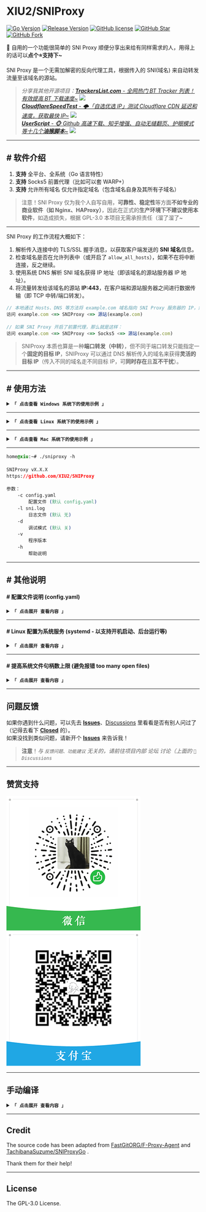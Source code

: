 # XIU2/SNIProxy

[![Go Version](https://img.shields.io/github/go-mod/go-version/XIU2/SNIProxy.svg?style=flat-square&label=Go&color=00ADD8&logo=go)](https://github.com/XIU2/SNIProxy/)
[![Release Version](https://img.shields.io/github/v/release/XIU2/SNIProxy.svg?style=flat-square&label=Release&color=00ADD8&logo=github)](https://github.com/XIU2/SNIProxy/releases/latest)
[![GitHub license](https://img.shields.io/github/license/XIU2/SNIProxy.svg?style=flat-square&label=License&color=00ADD8&logo=github)](https://github.com/XIU2/SNIProxy/)
[![GitHub Star](https://img.shields.io/github/stars/XIU2/SNIProxy.svg?style=flat-square&label=Star&color=00ADD8&logo=github)](https://github.com/XIU2/SNIProxy/)
[![GitHub Fork](https://img.shields.io/github/forks/XIU2/SNIProxy.svg?style=flat-square&label=Fork&color=00ADD8&logo=github)](https://github.com/XIU2/SNIProxy/)

🧷 自用的一个功能很简单的 SNI Proxy 顺便分享出来给有同样需求的人，用得上的话可以**点个⭐支持下~**

SNI Proxy 是一个无需加解密的反向代理工具，根据传入的 SNI(域名) 来自动转发流量至该域名的源站。

> _分享我其他开源项目：[**TrackersList.com** - 全网热门 BT Tracker 列表！有效提高 BT 下载速度~](https://github.com/XIU2/TrackersListCollection) <img src="https://img.shields.io/github/stars/XIU2/TrackersListCollection.svg?style=flat-square&label=Star&color=4285dd&logo=github" height="16px" />_  
> _[**CloudflareSpeedTest** - 🌩「自选优选 IP」测试 Cloudflare CDN 延迟和速度，获取最快 IP~](https://github.com/XIU2/CloudflareSpeedTest) <img src="https://img.shields.io/github/stars/XIU2/CloudflareSpeedTest.svg?style=flat-square&label=Star&color=4285dd&logo=github" height="16px" />_  
> _[**UserScript** - 🐵 Github 高速下载、知乎增强、自动无缝翻页、护眼模式 等十几个**油猴脚本**~](https://github.com/XIU2/UserScript) <img src="https://img.shields.io/github/stars/XIU2/UserScript.svg?style=flat-square&label=Star&color=4285dd&logo=github" height="16px" />_


****

## \# 软件介绍

1. **支持** 全平台、全系统（Go 语言特性）
2. **支持** Socks5 前置代理（比如可以套 WARP+）
3. **支持** 允许所有域名  仅允许指定域名（包含域名自身及其所有子域名）

> 注意！SNI Proxy 仅为我个人自写自用，**可靠性、稳定性**等方面**不如专业的商业软件（如 Nginx、HAProxy）**，因此在正式的**生产环境下不建议使用本软件**，如造成损失，根据 GPL-3.0 本项目无需承担责任（溜了溜了~

****

SNI Proxy 的工作流程大概如下：

1. 解析传入连接中的 TLS/SSL 握手消息，以获取客户端发送的 **SNI 域名**信息。
2. 检查域名是否在允许列表中（或开启了 `allow_all_hosts`），如果不在将中断连接，反之继续。
3. 使用系统 DNS 解析 SNI 域名获得 IP 地址（即该域名的源站服务器 IP 地址）。
4. 将流量转发给该域名的源站 **IP:443**，在客户端和源站服务器之间进行数据传输（即 TCP 中转/端口转发）。

```javascript
// 本地通过 Hosts、DNS 等方法将 example.com 域名指向 SNI Proxy 服务器的 IP，然后：
访问 example.com <=> SNIProxy <=> 源站(example.com)

// 如果 SNI Proxy 开启了前置代理，那么就是这样：
访问 example.com <=> SNIProxy <=> Socks5 <=> 源站(example.com)
```

> SNIProxy 本质也算是一种**端口转发（中转）**，但不同于端口转发只能指定一个**固定的目标 IP**，SNIProxy 可以通过 DNS 解析传入的域名来获得**灵活的目标 IP**（传入不同的域名走不同目标 IP，可**同时存在**且**互不干扰**）。

****

## \# 使用方法

<details>
<summary><code><strong>「 点击查看 Windows 系统下的使用示例 」</strong></code></summary>

****

### 下载

下载已编译好的可执行文件并解压：

1. [Github Releases](https://github.com/XIU2/SNIProxy/releases)  
2. [蓝奏云](https://pan.lanzouj.com/b077bn2ri)(密码:xiu2)

### 配置

找到配置文件 `config.yaml` 右键菜单 - 打开方式 - 记事本。

根据下面的 [配置文件说明](https://github.com/XIU2/SNIProxy#-配置文件说明-configyaml) 来自定义配置内容并保存。

### 运行

双击运行 `sniproxy.exe` 文件。

或者在 CMD 命令行中进入软件所在目录并运行 `sniproxy.exe`：

```yaml
# 进入解压后的 sniproxy 程序所在目录（记得修改下面示例路径）
cd /d C:\xxx\sniproxy

# 运行（不带参数）
sniproxy.exe

# 运行（带参数示例）
sniproxy.exe -c "config.yaml"
```
</details>

****

<details>
<summary><code><strong>「 点击查看 Linux 系统下的使用示例 」</strong></code></summary>

****

以下命令仅为示例，版本号和文件名请前往 [**Releases**](https://github.com/XIU2/SNIProxy/releases) 查看。

```yaml
# 如果是第一次使用，则建议创建新文件夹（后续更新时，跳过该步骤）
mkdir sniproxy

# 进入文件夹（后续更新，只需要从这里重复下面的下载、解压命令即可）
cd sniproxy

# 下载 sniproxy 压缩包（自行根据需求替换 URL 中 [版本号] 和 [文件名]）
wget -N https://github.com/XIU2/SNIProxy/releases/download/v1.0.0/sniproxy_linux_amd64.tar.gz
# 如果你是在国内服务器上下载，那么请使用下面这几个镜像加速：
# wget -N https://download.fastgit.org/XIU2/SNIProxy/releases/download/v1.0.0/sniproxy_linux_amd64.tar.gz
# wget -N https://ghproxy.com/https://github.com/XIU2/SNIProxy/releases/download/v1.0.0/sniproxy_linux_amd64.tar.gz
# 如果下载失败的话，尝试删除 -N 参数（如果是为了更新，则记得提前删除旧压缩包 rm sniproxy_linux_amd64.tar.gz ）

# 解压（不需要删除旧文件，会直接覆盖，自行根据需求替换 文件名）
tar -zxf sniproxy_linux_amd64.tar.gz

# 赋予执行权限
chmod +x sniproxy

# 编辑配置文件（根据下面的 配置文件说明 来自定义配置内容并保存(按下 Ctrl+X 然后再按 2 下回车)
nano config.yaml

# 运行（不带参数）
./sniproxy

# 运行（带参数示例）
./sniproxy -c "config.yaml"

# 后台运行（带参数示例）
nohup ./sniproxy -c "config.yaml" > "sni.log" 2>&1 &
```

> 另外，强烈建议顺便提高一下 [系统文件句柄数上限](https://github.com/XIU2/SNIProxy#-提高系统文件句柄数上限-避免报错-too-many-open-files)，避免遇到报错 **too many open files**  

> 另外，如果你希望 **开机启动、后台运行、方便管理** 等，那么可以将其 [注册为系统服务](https://github.com/XIU2/SNIProxy#-linux-配置为系统服务-systemd---以支持开机启动后台运行等)。

</details>

****

<details>
<summary><code><strong>「 点击查看 Mac 系统下的使用示例 」</strong></code></summary>

****

下载已编译好的可执行文件并解压：

1. [Github Releases](https://github.com/XIU2/SNIProxy/releases)  
2. [蓝奏云](https://pan.lanzouj.com/b077bn2ri)(密码:xiu2)

```yaml
# 进入 sniproxy 压缩包所在目录（记得修改下面示例路径）
cd /xxx/xxx

# 解压（不需要删除旧文件，会直接覆盖，自行根据需求替换 文件名）
tar -zxf sniproxy_linux_amd64.tar.gz

# 赋予执行权限
chmod a+x sniproxy

# 编辑配置文件（根据下面的 配置文件说明 来自定义配置内容并保存(按下 Contrl+X 然后再按 2 下回车)
nano config.yaml

# 运行（不带参数）
./sniproxy

# 运行（带参数示例）
./sniproxy -c "config.yaml"
```

</details>

****

```css
home@xiu:~# ./sniproxy -h

SNIProxy vX.X.X
https://github.com/XIU2/SNIProxy

参数：
    -c config.yaml
        配置文件 (默认 config.yaml)
    -l sni.log
        日志文件 (默认 无)
    -d
        调试模式 (默认 关)
    -v
        程序版本
    -h
        帮助说明
```

****

## \# 其他说明

#### \# 配置文件说明 (config.yaml)

<details>
<summary><code><strong>「 点击展开 查看内容 」</strong></code></summary>

****

> **注意：** 配置文件是 YAML 格式，即按照缩进（即每行前面的空格数量）来确定层级关系的，因此不懂的话请按照默认配置文件内示例的格式为准，其中 ` # ` 的是注释（会被程序忽略），不需要的配置可以注释掉。

目前配置文件中的配置项没几个，分别为：

```yaml
# 监听端口（注意需要引号），常见示例如下：
# ":443"            省略 IP 只写端口，代表监听本机所有 IPv4+IPv6 地址的 443 端口
# "0.0.0.0:443"     代表监听本机所有 IPv4 地址的 443 端口
# "127.0.0.1:443"   代表监听本机本地 IPv4 地址的 443 端口（只有本机可访问）
# "[::]:443"        代表监听本机所有 IPv6 地址的 443 端口
# "[::1]:443"       代表监听本机本地 IPv6 地址的 443 端口（只有本机可访问）
# 上面示例中的 IP 地址也可以换成例如你的外网 IP，这样的话就只能从该外网 IP 访问了
listen_addr: ":443"

# 可选：启用 Socks5 前置代理
# （启用前：访客 <=> SNIProxy <=> 目标网站
# （启用后：访客 <=> SNIProxy <=> Socks5 <=> 目标网站
# （比如可以套 WARP+，那样就变成：访客 <=> SNIProxy <=> WARP+ <=> 目标网站
enable_socks5: true
# 可选：配置 Socks5 代理地址
socks_addr: 127.0.0.1:40000

# 可选：允许所有域名（开启后会忽略下面的 rules 列表）
allow_all_hosts: true

# 可选：仅允许指定域名（和上面的 allow_all_hosts 二选一）
# 指定域名后，则代表允许 域名自身 及其 所有子域名 访问服务（以下方两个为例，√ 代表允许，× 代表阻止）
rules:
  - example.com #    example.com  √ 、a.example.com  √ 、a.a.example.com  √
  - b.example2.com # example2.com × 、b.example2.com √ 、c.b.example2.com √
```

****

一些示例：

1. 允许所有域名访问

```yaml
listen_addr: ":443"
allow_all_hosts: true
```

> 注意，开启 allow_all_hosts 时，可能会被他人扫描到而滥用，请悉知！  
> 建议做一些限制，例如只使用 IPv6（`"[::]:443"`）或防火墙限制 443 端口的可访问 IP。

2. 仅允许指定域名

```yaml
listen_addr: ":443"
rules:
  - example.com
  - b.example2.com
```

3. 允许所有域名访问 + 启用前置代理

```yaml
listen_addr: ":443"
enable_socks5: true
socks_addr: 127.0.0.1:40000
allow_all_hosts: true
```

4. 仅允许指定域名 + 启用前置代理

```yaml
listen_addr: ":443"
enable_socks5: true
socks_addr: 127.0.0.1:40000
rules:
  - example.com
  - b.example2.com
```

</details>

****

#### \# Linux 配置为系统服务 (systemd - 以支持开机启动、后台运行等)

<details>
<summary><code><strong>「 点击展开 查看内容 」</strong></code></summary>

****

新建一个空的名叫 **sniproxy** 的系统服务配置文件：

```yaml
nano /etc/systemd/system/sniproxy.service
```

修改以下内容后（`ExecStart=` 后面的路径、参数）后粘贴进文件内：

```ini
[Unit]
Description=SNI Proxy
After=network.target

[Service]
ExecStart=/home/sniproxy/sniproxy -c /home/sniproxy/config.yaml -l /home/sniproxy/sni.log

[Install]
WantedBy=multi-user.target
```

设置 **sniproxy** 开机启动并立即启动：

```yaml
# 设置开机启动
systemctl enable sniproxy

# 立即启动
systemctl start sniproxy
```

其他可能会用到的命令：

```yaml
# 停止
systemctl stop sniproxy

# 查看运行状态
systemctl status sniproxy

# 查看完整日志
cat /home/sniproxy/sni.log

# 实时监听日志（会实时显示最新日志内容）
tail -f /home/sniproxy/sni.log
```
</details>

****

#### \# 提高系统文件句柄数上限 (避免报错 too many open files)

<details>
<summary><code><strong>「 点击展开 查看内容 」</strong></code></summary>

****

Linux 系统下，一些人可能会遇到报错（日志如下）：
```
接受连接请求时出错: accept tcp [::]:443: accept4: too many open files
```

这是因为系统的文件句柄数耗尽了（默认 1024），提高系统文件句柄数上限可有效缓解该问题（不能完全解决，因为理论上，当打开文件、连接等等足够多时，迟早会耗尽，一般来说不管是做代理还是做网站，这个操作都是必须的）。

- **临时提高**（重启后恢复为 1024）
```shell
ulimit -n 65535
```

- **永久提高**（重启后依然为 65535，当然打开文件后手动删除就恢复了）
```shell
echo "* soft nofile 65535
* hard nofile 65535
root soft nofile 65535
root hard nofile 65535" >> /etc/security/limits.conf
```

执行以上命令后，需要重启 SNI Proxy 来使其生效，如果还不行请尝试重启系统。

</details>


****

## 问题反馈

如果你遇到什么问题，可以先去 [**Issues**](https://github.com/XIU2/SNIProxy/issues)、[Discussions](https://github.com/XIU2/SNIProxy/discussions) 里看看是否有别人问过了（记得去看下  [**Closed**](https://github.com/XIU2/SNIProxy/issues?q=is%3Aissue+is%3Aclosed) 的）。  
如果没找到类似问题，请新开个 [**Issues**](https://github.com/XIU2/SNIProxy/issues/new) 来告诉我！

> **注意**！_与 `反馈问题、功能建议` 无关的，请前往项目内部 论坛 讨论（上面的 `💬 Discussions`_  

****

## 赞赏支持

![微信赞赏](https://github.com/XIU2/XIU2/blob/master/img/zs-01.png)![支付宝赞赏](https://github.com/XIU2/XIU2/blob/master/img/zs-02.png)

****


## 手动编译

<details>
<summary><code><strong>「 点击展开 查看内容 」</strong></code></summary>

****

为了方便，我是在编译的时候将版本号写入代码中的 version 变量，因此你手动编译时，需要像下面这样在 `go build` 命令后面加上 `-ldflags` 参数来指定版本号：

```bash
go build -ldflags "-s -w -X main.version=v1.0.0"
# 在 SNIProxy 目录中通过命令行（例如 CMD、Bat 脚本）运行该命令，即可编译一个可在和当前设备同样系统、位数、架构的环境下运行的二进制程序（Go 会自动检测你的系统位数、架构）且版本号为 v1.0.0
```

如果想要在 Windows 64位系统下编译**其他系统、架构、位数**，那么需要指定 **GOOS** 和 **GOARCH** 变量。

例如在 Windows 系统下编译一个适用于 **Linux 系统 amd 架构 64 位**的二进制程序：

```bat
SET GOOS=linux
SET GOARCH=amd64
go build -ldflags "-s -w -X main.version=v1.0.0"
```

例如在 Linux 系统下编译一个适用于 **Windows 系统 amd 架构 32 位**的二进制程序：

```bash
GOOS=windows
GOARCH=386
go build -ldflags "-s -w -X main.version=v1.0.0"
```

> 可以运行 `go tool dist list` 来查看当前 Go 版本支持编译哪些组合。

****

当然，为了方便批量编译，我会专门指定一个变量为版本号，后续编译直接调用该版本号变量即可。  
同时，批量编译的话，还需要分开放到不同文件夹才行（或者文件名不同），需要加上 `-o` 参数指定。

```bat
:: Windows 系统下是这样：
SET version=v1.0.0
SET GOOS=linux
SET GOARCH=amd64
go build -o Releases\sniproxy_linux_amd64\sniproxy -ldflags "-s -w -X main.version=%version%"
```

```bash
# Linux 系统下是这样：
version=v1.0.0
GOOS=windows
GOARCH=386
go build -o Releases/sniproxy_windows_386/sniproxy.exe -ldflags "-s -w -X main.version=${version}"
```

</details>

****

## Credit

The source code has been adapted from [FastGitORG/F-Proxy-Agent](https://github.com/FastGitORG/F-Proxy-Agent) and [TachibanaSuzume/SNIProxyGo](https://github.com/TachibanaSuzume/SNIProxyGo) .  

Thank them for their help!

****

## License

The GPL-3.0 License.